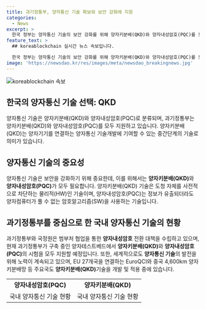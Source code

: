 ```yaml
---
title: 과기정통부, 양자통신 기술 확보와 보안 강화에 지원
categories:
  - News
excerpt: >
  한국 정부는 양자통신 기술의 보안 강화를 위해 양자키분배(QKD)와 양자내성암호(PQC)를 모두 지원하고 있습니다. 이는 도청을 사전적으로 차단하는 양자키분배(QKD)와 정보 유출 시에도 양자컴퓨터가 풀 수 없는 암호알고리즘을 사용하는 양자내성암호(PQC)가 필요하기 때문입니다. 이를 위해 과기정통부는 현재 양자테스트베드에서 양자키분배(QKD)와 양자내성암호(PQC)의 시험을 모두 지원할 예정이며, 국내뿐만 아니라 해외에서도 양자통신 기술을 적용하고 개발하는 노력을 기울이고 있습니다.
feature_text: >
  ## koreablockchain 실시간 뉴스 속보입니다.

  한국 정부는 양자통신 기술의 보안 강화를 위해 양자키분배(QKD)와 양자내성암호(PQC)를 모두 지원하고 있습니다. 이는 도청을 사전적으로 차단하는 양자키분배(QKD)와 정보 유출 시에도 양자컴퓨터가 풀 수 없는 암호알고리즘을 사용하는 양자내성암호(PQC)가 필요하기 때문입니다. 이를 위해 과기정통부는 현재 양자테스트베드에서 양자키분배(QKD)와 양자내성암호(PQC)의 시험을 모두 지원할 예정이며, 국내뿐만 아니라 해외에서도 양자통신 기술을 적용하고 개발하는 노력을 기울이고 있습니다.
image: 'https://newsdao.kr/res/images/meta/newsdao_breakingnews.jpg'
---
```


<p><img src="https://newsdao.kr/res/images/meta/newsdao_breakingnews.jpg" alt="koreablockchain 속보" /></p>

<h2 data-ke-size="size26">한국의 양자통신 기술 선택: QKD</h2>

<p>양자통신 기술은 양자키분배(QKD)와 양자내성암호(PQC)로 분류되며, 과기정통부는 양자키분배(QKD)와 양자내성암호(PQC)를 모두 지원하고 있습니다. 양자키분배(QKD)는 양자기기를 연결하는 양자통신 기술개발에 기여할 수 있는 중간단계의 기술로 의미가 있습니다.</p>

<h2 data-ke-size="size26">양자통신 기술의 중요성</h2>

<p>양자통신 기술은 보안을 강화하기 위해 중요한데, 이를 위해서는 <b>양자키분배(QKD)</b>와 <b>양자내성암호(PQC)</b>가 모두 필요합니다. 양자키분배(QKD) 기술은 도청 자체를 사전적으로 차단하는 물리적(HW)인 기술이며, 양자내성암호(PQC)는 정보가 유출되더라도 양자컴퓨터가 풀 수 없는 암호알고리즘(SW)을 사용하는 기술입니다.</p>

<h2 data-ke-size="size26">과기정통부를 중심으로 한 국내 양자통신 기술의 현황</h2>

<p>과기정통부와 국정원은 범부처 협업을 통한 <b>양자내성암호</b> 전환 대책을 수립하고 있으며, 현재 과기정통부가 구축 중인 양자테스트베드에서 <b>양자키분배(QKD)</b>와 <b>양자내성암호(PQC)</b>의 시험을 모두 지원할 예정입니다. 또한, 세계적으로도 <b>양자통신 기술</b>의 발전을 위해 노력이 계속되고 있으며, EU 27개국을 연결하는 EuroQCI와 중국 4,600km 양자키분배망 등 주요국도 <b>양자키분배(QKD)</b>기술을 개발 및 적용 중에 있습니다.</p>

<table>
  <tr>
    <td style="text-align: center; height: 17px;"><b>양자내성암호(PQC)</b></td>
    <td style="text-align: center; height: 17px;"><b>양자키분배(QKD)</b></td>
  </tr>
  <tr>
    <td style="text-align: center; height: 17px;">국내 양자통신 기술 현황</td>
    <td style="text-align: center; height: 17px;">국내 양자통신 기술 현황</td>
  </tr>
</table>

<p data-ke-size="size16">&nbsp;</p>

